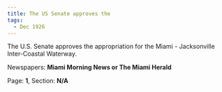 ```yaml
---  
title: The US Senate approves the  
tags:  
  - Dec 1926  
---  
```

  
The U.S. Senate approves the appropriation for the Miami - Jacksonville Inter-Coastal Waterway.  
  
Newspapers: **Miami Morning News or The Miami Herald**  
  
Page: **1**, Section: **N/A** 
